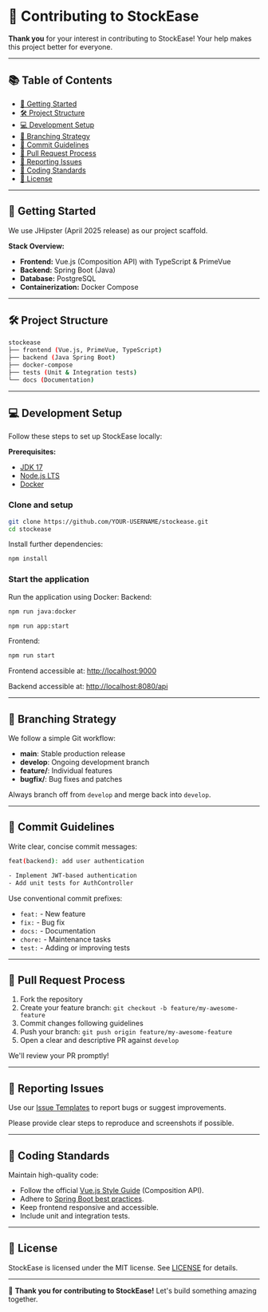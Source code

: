 # 🙌 Contributing to StockEase

**Thank you** for your interest in contributing to StockEase! Your help makes this project better for everyone.

---

## 📚 Table of Contents

- [🚀 Getting Started](#-getting-started)
- [🛠️ Project Structure](#️-project-structure)
- [💻 Development Setup](#-development-setup)
- [🌿 Branching Strategy](#-branching-strategy)
- [📌 Commit Guidelines](#-commit-guidelines)
- [🔀 Pull Request Process](#-pull-request-process)
- [🐞 Reporting Issues](#-reporting-issues)
- [🧹 Coding Standards](#-coding-standards)
- [📑 License](#-license)

---

## 🚀 Getting Started

We use JHipster (April 2025 release) as our project scaffold.

**Stack Overview:**
- **Frontend:** Vue.js (Composition API) with TypeScript & PrimeVue
- **Backend:** Spring Boot (Java)
- **Database:** PostgreSQL
- **Containerization:** Docker Compose

---

## 🛠️ Project Structure

```bash
stockease
├── frontend (Vue.js, PrimeVue, TypeScript)
├── backend (Java Spring Boot)
├── docker-compose
├── tests (Unit & Integration tests)
└── docs (Documentation)
```

---

## 💻 Development Setup

Follow these steps to set up StockEase locally:

**Prerequisites:**
- [JDK 17](https://adoptium.net/)
- [Node.js LTS](https://nodejs.org/en)
- [Docker](https://docs.docker.com/compose/install/)

### Clone and setup

```bash
git clone https://github.com/YOUR-USERNAME/stockease.git
cd stockease
```
Install further dependencies:
```bash
npm install
```

### Start the application

Run the application using Docker:
Backend:
```bash
npm run java:docker
```
```bash
npm run app:start
```
Frontend:
```bash
npm run start
```

Frontend accessible at: [http://localhost:9000](http://localhost:9000)

Backend accessible at: [http://localhost:8080/api](http://localhost:8080/api)

---

## 🌿 Branching Strategy

We follow a simple Git workflow:

- **main**: Stable production release
- **develop**: Ongoing development branch
- **feature/<name>**: Individual features
- **bugfix/<name>**: Bug fixes and patches

Always branch off from `develop` and merge back into `develop`.

---

## 📌 Commit Guidelines

Write clear, concise commit messages:

```bash
feat(backend): add user authentication

- Implement JWT-based authentication
- Add unit tests for AuthController
```

Use conventional commit prefixes:
- `feat:` - New feature
- `fix:` - Bug fix
- `docs:` - Documentation
- `chore:` - Maintenance tasks
- `test:` - Adding or improving tests

---

## 🔀 Pull Request Process

1. Fork the repository
2. Create your feature branch: `git checkout -b feature/my-awesome-feature`
3. Commit changes following guidelines
4. Push your branch: `git push origin feature/my-awesome-feature`
5. Open a clear and descriptive PR against `develop`

We'll review your PR promptly!

---

## 🐞 Reporting Issues

Use our [Issue Templates](./.github/ISSUE_TEMPLATE/) to report bugs or suggest improvements.

Please provide clear steps to reproduce and screenshots if possible.

---

## 🧹 Coding Standards

Maintain high-quality code:

- Follow the official [Vue.js Style Guide](https://vuejs.org/style-guide/) (Composition API).
- Adhere to [Spring Boot best practices](https://spring.io/guides).
- Keep frontend responsive and accessible.
- Include unit and integration tests.

---

## 📑 License

StockEase is licensed under the MIT license. See [LICENSE](LICENSE) for details.

---

🎉 **Thank you for contributing to StockEase!** Let's build something amazing together.

